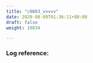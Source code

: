 ```yaml
---
title: "c0083_vvvvv"
date: 2020-08-09T01:36:11+88:00
draft: false
weight: 10834

---
```


### Log reference: <no value>

```
